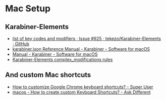 # Mac Setup

## Karabiner-Elements
- [list of key codes and modifiers · Issue \#925 · tekezo/Karabiner\-Elements ·
  GitHub](https://github.com/tekezo/Karabiner-Elements/issues/925)
- [karabiner\.json Reference Manual \- Karabiner \- Software for
  macOS](https://pqrs.org/osx/karabiner/json.html#from-event-definition-modifiers-list)
- [Manual \- Karabiner \- Software for macOS](https://pqrs.org/osx/karabiner/document.html#eventviewer)
- [Karabiner\-Elements complex\_modifications
  rules](https://pqrs.org/osx/karabiner/complex_modifications/#emulation-modes)

## And custom Mac shortcuts
- [How to customize Google Chrome keyboard shortcuts? \- Super
  User](https://superuser.com/questions/497526/how-to-customize-google-chrome-keyboard-shortcuts)
- [macos \- How to create custom Keyboard Shortcuts? \- Ask
  Different](https://apple.stackexchange.com/questions/174977/how-to-create-custom-keyboard-shortcuts/174979#174979)
